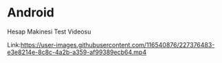 # Android
Hesap Makinesi Test Videosu

Link:https://user-images.githubusercontent.com/116540876/227376483-e3e8214e-8c8c-4a2b-a359-af99389ecb64.mp4

